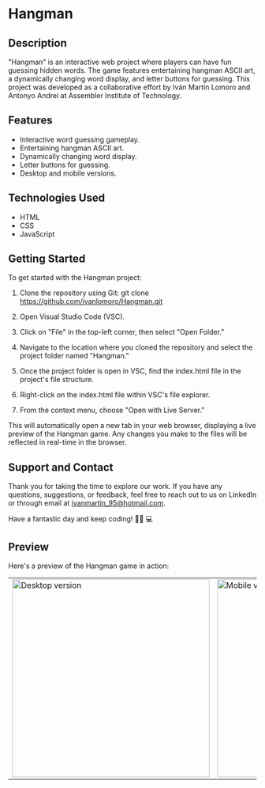 # Hangman

## Description

"Hangman" is an interactive web project where players can have fun guessing hidden words. The game features entertaining hangman ASCII art, a dynamically changing word display, and letter buttons for guessing. This project was developed as a collaborative effort by Iván Martín Lomoro and Antonyo Andrei at Assembler Institute of Technology.

## Features

- Interactive word guessing gameplay.
- Entertaining hangman ASCII art.
- Dynamically changing word display.
- Letter buttons for guessing.
- Desktop and mobile versions.

## Technologies Used

- HTML
- CSS
- JavaScript

## Getting Started

To get started with the Hangman project:

1. Clone the repository using Git:
git clone https://github.com/ivanlomoro/Hangman.git

2. Open Visual Studio Code (VSC).

3. Click on "File" in the top-left corner, then select "Open Folder."

4. Navigate to the location where you cloned the repository and select the project folder named "Hangman."

5. Once the project folder is open in VSC, find the index.html file in the project's file structure.

6. Right-click on the index.html file within VSC's file explorer.

7. From the context menu, choose "Open with Live Server."

This will automatically open a new tab in your web browser, displaying a live preview of the Hangman game. Any changes you make to the files will be reflected in real-time in the browser.

## Support and Contact

Thank you for taking the time to explore our work. If you have any questions, suggestions, or feedback, feel free to reach out to us on LinkedIn or through email at [ivanmartin_95@hotmail.com](mailto:ivanmartin_95@hotmail.com).

Have a fantastic day and keep coding! 👨‍💻 💻

## Preview

Here's a preview of the Hangman game in action:

<table>
  <tr>
    <td><img src="./assets/preview/desktop_version.gif" alt="Desktop version" width="400"/></td>
    <td><img src="./assets/preview/mobile_version.gif" alt="Mobile version" width="400"/></td>
  </tr>
</table>
